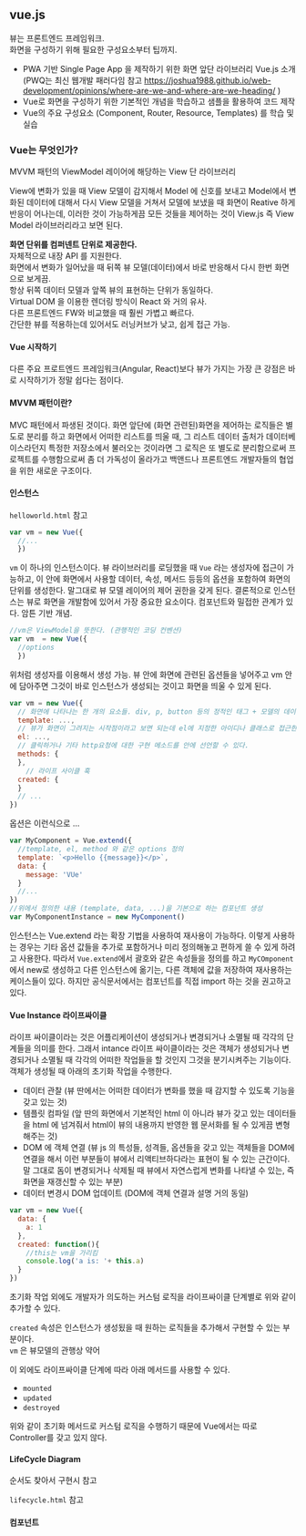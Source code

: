 ## vue.js

뷰는 프론트엔드 프레임워크.   
화면을 구성하기 위해 필요한 구성요소부터 팁까지.  

- PWA 기반 Single Page App 을 제작하기 위한 화면 앞단 라이브러리 Vue.js 소개  
(PWQ는 최신 웹개발 패러다임 참고 https://joshua1988.github.io/web-development/opinions/where-are-we-and-where-are-we-heading/ )
- Vue로 화면을 구성하기 위한 기본적인 개념을 학습하고 샘플을 활용하여 코드 제작
- Vue의 주요 구성요소 (Component, Router, Resource, Templates) 를 학습 및 실습

### Vue는 무엇인가?
MVVM 패턴의 ViewModel 레이어에 해당하는 View 단 라이브러리

View에 변화가 있을 때 View 모델이 감지해서 Model 에 신호를 보내고
Model에서 변화된 데이터에 대해서 다시 View 모델을 거쳐서 모델에 보냈을 때
화면이 Reative 하게 반응이 어나는데, 이러한 것이 가능하게끔 모든 것들을 제어하는 것이
View.js 즉 View Model 라이브러리라고 보면 된다.  

**화면 단위를 컴퍼넨트 단위로 제공한다.**  
자체적으로 내장 API 를 지원한다.  
화면에서 변화가 일어났을 때 뒤쪽 뷰 모델(데이터)에서 바로 반응해서 다시 한번 화면으로 보게끔.  
항상 뒤쪽 데이터 모델과 앞쪽 뷰의 표현하는 단위가 동일하다.  
Virtual DOM 을 이용한 렌더링 방식이 React 와 거의 유사.  
다른 프론트엔드 FW와 비교했을 때 훨씬 가볍고 빠르다.  
간단한 뷰를 적용하는데 있어서도 러닝커브가 낮고, 쉽게 접근 가능.  

#### Vue 시작하기

다른 주요 프로트엔드 프레임워크(Angular, React)보다 뷰가 가지는 가장 큰 강점은 바로 시작하기가 정말 쉽다는 점이다.  

#### MVVM 패턴이란?
MVC 패턴에서 파생된 것이다. 화면 앞단에 (화면 관련된)화면을 제어하는 로직들은 별도로 분리를 하고
화면에서 어떠한 리스트를 띄울 때, 그 리스트 데이터 출처가 데이터베이스라던지 특정한 저장소에서 불러오는 것이라면 그 로직은 또 별도로 분리함으로써 프로젝트를 수행함으로써 좀 더 가독성이 올라가고 백앤드나 프론트엔드 개발자들의 협업을 위한 새로운 구조이다.

#### 인스턴스

`helloworld.html` 참고


```javascript
var vm = new Vue({
  //...
  })
```

`vm` 이 하나의 인스턴스이다. 뷰 라이브러리를 로딩했을 때 `Vue` 라는 생성자에 접근이 가능하고, 이 안에 화면에서 사용할 데이터, 속성, 메서드 등등의 옵션을 포함하여 화면의 단위를 생성한다.
말그대로 뷰 모델 레이어의 제어 권한을 갖게 된다. 결론적으로 인스턴스는 뷰로 화면을 개발함에 있어서 가장 중요한 요소이다. 컴포넌트와 밀접한 관계가 있다. 암튼 기반 개념.  

```javascript
//vm은 ViewModel을 뜻한다. (관행적인 코딩 컨벤션)
var vm  = new Vue({
  //options
  })
```

위처럼 생성자를 이용해서 생성 가능. 뷰 안에 화면에 관련된 옵션들을 넣어주고 vm 안에 담아주면 그것이 바로 인스턴스가 생성되는 것이고 화면을 띄울 수 있게 된다.  

```javascript
var vm = new Vue({
  // 화면에 나타나는 한 개의 요소들. div, p, button 등의 정적인 태그 + 모델의 데이터들을 앞단으로 연결해 줄 수 있는 값들
  template: ...,
  // 뷰가 화면이 그려지는 시작점이라고 보면 되는데 el에 지정한 아이디나 클래스로 접근한 특정 태그부터 화면이 그려진다.
  el: ...,
  // 클릭하거나 기타 http요청에 대한 구현 메소드를 안에 선언할 수 있다.
  methods: {
  },
    // 라이프 사이클 훅
  created: {
  }
  // ...
})
```

옵션은 이런식으로 ...  

```javascript
var MyComponent = Vue.extend({
  //template, el, method 와 같은 options 정의
  template: `<p>Hello {{message}}</p>`,
  data: {
    message: 'VUe'
  }
  //...
})
//위에서 정의한 내용 (template, data, ...)을 기본으로 하는 컴포넌트 생성
var MyComponentInstance = new MyComponent()
```

인스턴스는 Vue.extend 라는 확장 기법을 사용하여 재사용이 가능하다. 이렇게 사용하는 경우는 기타 옵션 값들을 추가로 포함하거나 미리 정의해놓고 편하게 쓸 수 있게 하려고 사용한다. 따라서 `Vue.extend`에서 괄호와 같은 속성들을 정의를 하고 `MyCOmponent` 에서 new로 생성하고 다른 인스턴스에 옮기는, 다른 객체에 값을 저장하여 재사용하는 케이스들이 있다. 하지만 공식문서에서는 컴포넌트를 직접 import 하는 것을 권고하고 있다.  


#### Vue Instance 라이프싸이클

라이프 싸이클이라는 것은 어플리케이션이 생성되거나 변경되거나 소멸될 때 각각의 단계들을 의미를 한다. 그래서 intance 라이프 싸이클이라는 것은 객체가 생성되거나 변경되거나 소멸될 때 각각의 어떠한 작업들을 할 것인지 그것을 분기시켜주는 기능이다.  
객체가 생성될 때 아래의 초기화 작업을 수행한다.
- 데이터 관찰 (뷰 딴에서는 어떠한 데이터가 변화를 했을 때 감지할 수 있도록 기능을 갖고 있는 것)
- 템플릿 컴파일 (앞 딴의 화면에서 기본적인 html 이 아니라 뷰가 갖고 있는 데이터들을 html 에 넘겨줘서 html이 뷰의 내용까지 반영한 웹 문서화를 될 수 있게끔 변형해주는 것)
- DOM 에 객체 연결 (뷰 js 의 특성들, 성격들, 옵션들을 갖고 있는 객체들을 DOM에 연결을 해서 이런 부분들이 뷰에서 리액티브하다라는 표현이 될 수 있는 근간이다. 말 그대로 돔이 변경되거나 삭제될 때 뷰에서 자연스럽게 변화를 나타낼 수 있는, 즉 화면을 재갱신할 수 있는 부분)
- 데이터 변경시 DOM 업데이트 (DOM에 객체 연결과 설명 거의 동일)

```javascript
var vm = new Vue({
  data: {
    a: 1
  },
  created: function(){
    //this는 vm을 가리킴
    console.log('a is: '+ this.a)
  }
})
```

초기화 작업 외에도 개발자가 의도하는 커스텀 로직을 라이프싸이클 단계별로 위와 같이 추가할 수 있다.

`created` 속성은 인스턴스가 생성됬을 때 원하는 로직들을 추가해서 구현할 수 있는 부분이다.  
`vm` 은 뷰모델의 관행상 약어  

이 외에도 라이프싸이클 단계에 따라 아래 메서드를 사용할 수 있다.

- `mounted`
- `updated`
- `destroyed`

위와 같이 초기화 메서드로 커스텀 로직을 수행하기 때문에 Vue에서는 따로 Controller를 갖고 있지 않다.  

#### LifeCycle Diagram

순서도 찾아서 구현시 참고  

`lifecycle.html` 참고


#### 컴포넌트
